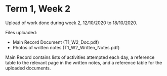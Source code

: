 # Term 1, Week 2
Upload of work done during week 2, 12/10/2020 to 18/10/2020.

Files uploaded:
* Main Record Document (T1_W2_Doc.pdf)
* Photos of written notes (T1_W2_Written_Notes.pdf)

Main Record contains lists of activities attempted each day, a reference table to the relevant page in the written notes, and a reference table for the uploaded documents.
